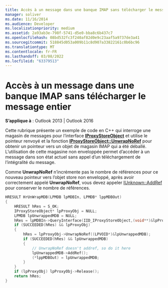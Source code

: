 ```yaml
---
title: Accès à un message dans une banque IMAP sans télécharger le message entier
manager: soliver
ms.date: 11/16/2014
ms.audience: Developer
ms.localizationpriority: medium
ms.assetid: 2a93ab3e-798f-5741-d5e0-bba8c6b437c7
ms.openlocfilehash: 08bd532fc3f240af82d0e9c23aaf5a9737de3a41
ms.sourcegitcommit: 518845d053a009b11c8d907a33822161c0b6bc96
ms.translationtype: MT
ms.contentlocale: fr-FR
ms.lasthandoff: 03/08/2022
ms.locfileid: "63379513"
---
```

# <a name="access-a-message-on-an-imap-store-without-downloading-the-entire-message"></a>Accès à un message dans une banque IMAP sans télécharger le message entier

**S’applique à** : Outlook 2013 | Outlook 2016 
  
Cette rubrique présente un exemple de code en C++ qui interroge une magasin de messages pour l’interface **[IProxyStoreObject](iproxystoreobject.md)** et utilise le pointeur renvoyé et la fonction **[IProxyStoreObject::UnwrapNoRef](iproxystoreobject-unwrapnoref.md)** pour obtenir un pointeur vers un objet de magasin IMAP qui a été déballé. L’utilisation de cette magasine non enveloppée permet d’accéder à un message dans son état actuel sans appel d’un téléchargement de l’intégralité du message. 
  
Comme **UnwrapNoRef** n’incrémente pas le nombre de références pour ce nouveau pointeur vers l’objet store non enveloppé, après avoir correctement appelé **UnwrapNoRef**, vous devez appeler [IUnknown::AddRef](https://msdn.microsoft.com/library/ms691379%28VS.85%29.aspx) pour conserver le nombre de références. 
  
```cpp
HRESULT HrUnWrapMDB(LPMDB lpMDBIn, LPMDB* lppMDBOut) 
{ 
    HRESULT hRes = S_OK; 
    IProxyStoreObject* lpProxyObj = NULL; 
    LPMDB lpUnwrappedMDB = NULL; 
    hRes = lpMDBIn->QueryInterface(IID_IProxyStoreObject,(void**)&lpProxyObj); 
    if (SUCCEEDED(hRes) && lpProxyObj) 
    { 
        hRes = lpProxyObj->UnwrapNoRef((LPVOID*)&lpUnwrappedMDB); 
        if (SUCCEEDED(hRes) && lpUnwrappedMDB) 
        { 
            // UnwrapNoRef doesn't addref, so do it here 
            lpUnwrappedMDB->AddRef(); 
            (*lppMDBOut) = lpUnwrappedMDB; 
        } 
    } 
    if (lpProxyObj) lpProxyObj->Release(); 
    return hRes; 
}
```


